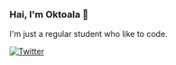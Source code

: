 ### Hai, I'm Oktoala :koala:

I'm just a regular student who like to code.

[![Twitter](https://img.shields.io/twitter/url?label=Follow&style=social&url=https%3A%2F%2Ftwitter%2Foktoala)](https://twitter.com/intent/follow?screen_name=oktoala)
